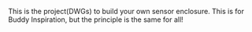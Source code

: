 This is the project(DWGs) to build your own sensor enclosure.
This is for Buddy Inspiration, but the principle is the same for all!
